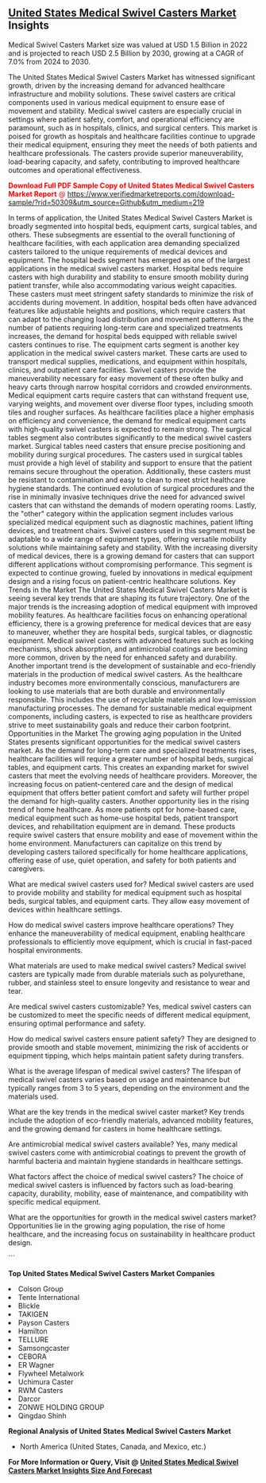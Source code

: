 <h2><a href="https://www.verifiedmarketreports.com/download-sample/?rid=50309&amp;utm_source=Github&amp;utm_medium=219" target="_blank">United States Medical Swivel Casters Market</a> Insights</h2><p>Medical Swivel Casters Market size was valued at USD 1.5 Billion in 2022 and is projected to reach USD 2.5 Billion by 2030, growing at a CAGR of 7.0% from 2024 to 2030.</p><p> <p>The United States Medical Swivel Casters Market has witnessed significant growth, driven by the increasing demand for advanced healthcare infrastructure and mobility solutions. These swivel casters are critical components used in various medical equipment to ensure ease of movement and stability. Medical swivel casters are especially crucial in settings where patient safety, comfort, and operational efficiency are paramount, such as in hospitals, clinics, and surgical centers. This market is poised for growth as hospitals and healthcare facilities continue to upgrade their medical equipment, ensuring they meet the needs of both patients and healthcare professionals. The casters provide superior maneuverability, load-bearing capacity, and safety, contributing to improved healthcare outcomes and operational effectiveness. <p><span class=""><span style="color: #ff0000;"><strong>Download Full PDF Sample Copy of United States Medical Swivel Casters Market Report</strong> @ </span><a href="https://www.verifiedmarketreports.com/download-sample/?rid=50309&amp;utm_source=Github&amp;utm_medium=219" target="_blank">https://www.verifiedmarketreports.com/download-sample/?rid=50309&amp;utm_source=Github&amp;utm_medium=219</a></span></p> </p> <p>In terms of application, the United States Medical Swivel Casters Market is broadly segmented into hospital beds, equipment carts, surgical tables, and others. These subsegments are essential to the overall functioning of healthcare facilities, with each application area demanding specialized casters tailored to the unique requirements of medical devices and equipment. The hospital beds segment has emerged as one of the largest applications in the medical swivel casters market. Hospital beds require casters with high durability and stability to ensure smooth mobility during patient transfer, while also accommodating various weight capacities. These casters must meet stringent safety standards to minimize the risk of accidents during movement. In addition, hospital beds often have advanced features like adjustable heights and positions, which require casters that can adapt to the changing load distribution and movement patterns. As the number of patients requiring long-term care and specialized treatments increases, the demand for hospital beds equipped with reliable swivel casters continues to rise. The equipment carts segment is another key application in the medical swivel casters market. These carts are used to transport medical supplies, medications, and equipment within hospitals, clinics, and outpatient care facilities. Swivel casters provide the maneuverability necessary for easy movement of these often bulky and heavy carts through narrow hospital corridors and crowded environments. Medical equipment carts require casters that can withstand frequent use, varying weights, and movement over diverse floor types, including smooth tiles and rougher surfaces. As healthcare facilities place a higher emphasis on efficiency and convenience, the demand for medical equipment carts with high-quality swivel casters is expected to remain strong. The surgical tables segment also contributes significantly to the medical swivel casters market. Surgical tables need casters that ensure precise positioning and mobility during surgical procedures. The casters used in surgical tables must provide a high level of stability and support to ensure that the patient remains secure throughout the operation. Additionally, these casters must be resistant to contamination and easy to clean to meet strict healthcare hygiene standards. The continued evolution of surgical procedures and the rise in minimally invasive techniques drive the need for advanced swivel casters that can withstand the demands of modern operating rooms. Lastly, the "other" category within the application segment includes various specialized medical equipment such as diagnostic machines, patient lifting devices, and treatment chairs. Swivel casters used in this segment must be adaptable to a wide range of equipment types, offering versatile mobility solutions while maintaining safety and stability. With the increasing diversity of medical devices, there is a growing demand for casters that can support different applications without compromising performance. This segment is expected to continue growing, fueled by innovations in medical equipment design and a rising focus on patient-centric healthcare solutions. Key Trends in the Market The United States Medical Swivel Casters Market is seeing several key trends that are shaping its future trajectory. One of the major trends is the increasing adoption of medical equipment with improved mobility features. As healthcare facilities focus on enhancing operational efficiency, there is a growing preference for medical devices that are easy to maneuver, whether they are hospital beds, surgical tables, or diagnostic equipment. Medical swivel casters with advanced features such as locking mechanisms, shock absorption, and antimicrobial coatings are becoming more common, driven by the need for enhanced safety and durability. Another important trend is the development of sustainable and eco-friendly materials in the production of medical swivel casters. As the healthcare industry becomes more environmentally conscious, manufacturers are looking to use materials that are both durable and environmentally responsible. This includes the use of recyclable materials and low-emission manufacturing processes. The demand for sustainable medical equipment components, including casters, is expected to rise as healthcare providers strive to meet sustainability goals and reduce their carbon footprint. Opportunities in the Market The growing aging population in the United States presents significant opportunities for the medical swivel casters market. As the demand for long-term care and specialized treatments rises, healthcare facilities will require a greater number of hospital beds, surgical tables, and equipment carts. This creates an expanding market for swivel casters that meet the evolving needs of healthcare providers. Moreover, the increasing focus on patient-centered care and the design of medical equipment that offers better patient comfort and safety will further propel the demand for high-quality casters. Another opportunity lies in the rising trend of home healthcare. As more patients opt for home-based care, medical equipment such as home-use hospital beds, patient transport devices, and rehabilitation equipment are in demand. These products require swivel casters that ensure mobility and ease of movement within the home environment. Manufacturers can capitalize on this trend by developing casters tailored specifically for home healthcare applications, offering ease of use, quiet operation, and safety for both patients and caregivers. <p>What are medical swivel casters used for? Medical swivel casters are used to provide mobility and stability for medical equipment such as hospital beds, surgical tables, and equipment carts. They allow easy movement of devices within healthcare settings.</p> <p>How do medical swivel casters improve healthcare operations? They enhance the maneuverability of medical equipment, enabling healthcare professionals to efficiently move equipment, which is crucial in fast-paced hospital environments.</p> <p>What materials are used to make medical swivel casters? Medical swivel casters are typically made from durable materials such as polyurethane, rubber, and stainless steel to ensure longevity and resistance to wear and tear.</p> <p>Are medical swivel casters customizable? Yes, medical swivel casters can be customized to meet the specific needs of different medical equipment, ensuring optimal performance and safety.</p> <p>How do medical swivel casters ensure patient safety? They are designed to provide smooth and stable movement, minimizing the risk of accidents or equipment tipping, which helps maintain patient safety during transfers.</p> <p>What is the average lifespan of medical swivel casters? The lifespan of medical swivel casters varies based on usage and maintenance but typically ranges from 3 to 5 years, depending on the environment and the materials used.</p> <p>What are the key trends in the medical swivel caster market? Key trends include the adoption of eco-friendly materials, advanced mobility features, and the growing demand for casters in home healthcare settings.</p> <p>Are antimicrobial medical swivel casters available? Yes, many medical swivel casters come with antimicrobial coatings to prevent the growth of harmful bacteria and maintain hygiene standards in healthcare settings.</p> <p>What factors affect the choice of medical swivel casters? The choice of medical swivel casters is influenced by factors such as load-bearing capacity, durability, mobility, ease of maintenance, and compatibility with specific medical equipment.</p> <p>What are the opportunities for growth in the medical swivel casters market? Opportunities lie in the growing aging population, the rise of home healthcare, and the increasing focus on sustainability in healthcare product design.</p> ```</p><p><strong>Top United States Medical Swivel Casters Market Companies</strong></p><div data-test-id=""><p><li>Colson Group</li><li> Tente International</li><li> Blickle</li><li> TAKIGEN</li><li> Payson Casters</li><li> Hamilton</li><li> TELLURE</li><li> Samsongcaster</li><li> CEBORA</li><li> ER Wagner</li><li> Flywheel Metalwork</li><li> Uchimura Caster</li><li> RWM Casters</li><li> Darcor</li><li> ZONWE HOLDING GROUP</li><li> Qingdao Shinh</li></p><div><strong>Regional Analysis of&nbsp;United States Medical Swivel Casters Market</strong></div><ul><li dir="ltr"><p dir="ltr">North America&nbsp;(United States, Canada, and Mexico, etc.)</p></li></ul><p><strong>For More Information or Query, Visit @&nbsp;</strong><strong><a href="https://www.verifiedmarketreports.com/product/global-medical-swivel-casters-market-2019-by-manufacturers-regions-type-and-application-forecast-to-2024/?utm_source=Github&amp;utm_medium=219" target="_blank">United States Medical Swivel Casters Market Insights Size And Forecast</a></strong></p></div>

